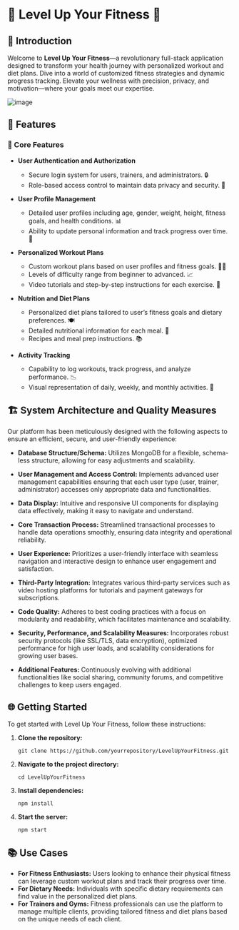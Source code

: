 # 🌟 Level Up Your Fitness 🌟

## 📌 Introduction

Welcome to **Level Up Your Fitness**—a revolutionary full-stack application designed to transform your health journey with personalized workout and diet plans. Dive into a world of customized fitness strategies and dynamic progress tracking. Elevate your wellness with precision, privacy, and motivation—where your goals meet our expertise.

![image](https://github.com/riju951/LevelUpYourFitness_OdooHackathon/assets/82694741/34b7ff80-a8f7-4a23-8c14-ae02f9ef984d)


## 🚀 Features

### 🔐 Core Features

- **User Authentication and Authorization**
  - Secure login system for users, trainers, and administrators. 🔒
  - Role-based access control to maintain data privacy and security. 👤

- **User Profile Management**
  - Detailed user profiles including age, gender, weight, height, fitness goals, and health conditions. 📊
  - Ability to update personal information and track progress over time. 🔄

- **Personalized Workout Plans**
  - Custom workout plans based on user profiles and fitness goals. 🏋️‍♂️
  - Levels of difficulty range from beginner to advanced. 📈
  - Video tutorials and step-by-step instructions for each exercise. 🎥

- **Nutrition and Diet Plans**
  - Personalized diet plans tailored to user’s fitness goals and dietary preferences. 🍽️
  - Detailed nutritional information for each meal. 📝
  - Recipes and meal prep instructions. 📚

- **Activity Tracking**
  - Capability to log workouts, track progress, and analyze performance. 📉
  - Visual representation of daily, weekly, and monthly activities. 📅

## 🏗️ System Architecture and Quality Measures

Our platform has been meticulously designed with the following aspects to ensure an efficient, secure, and user-friendly experience:

- **Database Structure/Schema:** Utilizes MongoDB for a flexible, schema-less structure, allowing for easy adjustments and scalability.

- **User Management and Access Control:** Implements advanced user management capabilities ensuring that each user type (user, trainer, administrator) accesses only appropriate data and functionalities.

- **Data Display:** Intuitive and responsive UI components for displaying data effectively, making it easy to navigate and understand.

- **Core Transaction Process:** Streamlined transactional processes to handle data operations smoothly, ensuring data integrity and operational reliability.

- **User Experience:** Prioritizes a user-friendly interface with seamless navigation and interactive design to enhance user engagement and satisfaction.

- **Third-Party Integration:** Integrates various third-party services such as video hosting platforms for tutorials and payment gateways for subscriptions.

- **Code Quality:** Adheres to best coding practices with a focus on modularity and readability, which facilitates maintenance and scalability.

- **Security, Performance, and Scalability Measures:** Incorporates robust security protocols (like SSL/TLS, data encryption), optimized performance for high user loads, and scalability considerations for growing user bases.

- **Additional Features:** Continuously evolving with additional functionalities like social sharing, community forums, and competitive challenges to keep users engaged.

## 🌐 Getting Started

To get started with Level Up Your Fitness, follow these instructions:

1. **Clone the repository:**
   ```
   git clone https://github.com/yourrepository/LevelUpYourFitness.git
   ```
2. **Navigate to the project directory:**
   ```
   cd LevelUpYourFitness
   ```
3. **Install dependencies:**
   ```
   npm install
   ```
4. **Start the server:**
   ```
   npm start
   ```

## 📚 Use Cases

- **For Fitness Enthusiasts:** Users looking to enhance their physical fitness can leverage custom workout plans and track their progress over time.
- **For Dietary Needs:** Individuals with specific dietary requirements can find value in the personalized diet plans.
- **For Trainers and Gyms:** Fitness professionals can use the platform to manage multiple clients, providing tailored fitness and diet plans based on the unique needs of each client.
